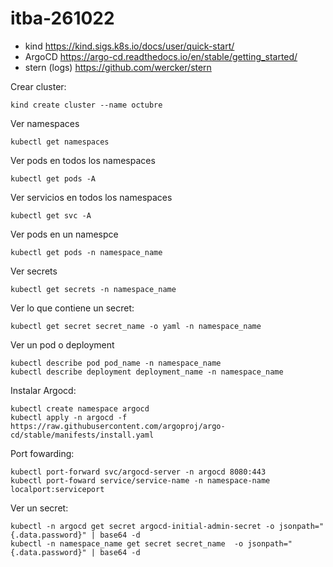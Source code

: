 # itba-261022
*  kind https://kind.sigs.k8s.io/docs/user/quick-start/ 
*  ArgoCD https://argo-cd.readthedocs.io/en/stable/getting_started/ 
*  stern (logs) https://github.com/wercker/stern 

Crear cluster: 
```
kind create cluster --name octubre
```
Ver namespaces 
```
kubectl get namespaces
```
Ver pods en todos los namespaces
```
kubectl get pods -A
```
Ver servicios en todos los namespaces
```
kubectl get svc -A
```
Ver pods en un namespce
```
kubectl get pods -n namespace_name
```
Ver secrets
```
kubectl get secrets -n namespace_name
```
Ver lo que contiene un secret: 
```
kubectl get secret secret_name -o yaml -n namespace_name
```
Ver un pod o deployment
```
kubectl describe pod pod_name -n namespace_name
kubectl describe deployment deployment_name -n namespace_name
```


Instalar Argocd: 
```
kubectl create namespace argocd
kubectl apply -n argocd -f https://raw.githubusercontent.com/argoproj/argo-cd/stable/manifests/install.yaml
```
Port fowarding: 
```
kubectl port-forward svc/argocd-server -n argocd 8080:443
kubectl port-foward service/service-name -n namespace-name localport:serviceport
```
Ver un secret:
```
kubectl -n argocd get secret argocd-initial-admin-secret -o jsonpath="{.data.password}" | base64 -d
kubectl -n namespace_name get secret secret_name  -o jsonpath="{.data.password}" | base64 -d
```
